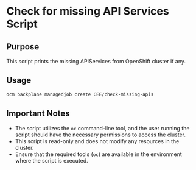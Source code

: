 # Check for missing API Services Script

## Purpose

This script prints the missing APIServices from OpenShift cluster if any.

## Usage

```bash
ocm backplane managedjob create CEE/check-missing-apis
```


## Important Notes

- The script utilizes the `oc` command-line tool, and the user running the script should have the necessary permissions to access the cluster.
- This script is read-only and does not modify any resources in the cluster.
- Ensure that the required tools (`oc`) are available in the environment where the script is executed.
